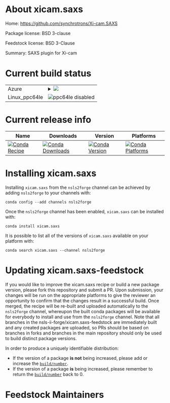 About xicam.saxs
================

Home: https://github.com/synchrotrons/Xi-cam.SAXS

Package license: BSD 3-clause

Feedstock license: BSD 3-Clause

Summary: SAXS plugin for Xi-cam



Current build status
====================


<table>
    
  <tr>
    <td>Azure</td>
    <td>
      <details>
        <summary>
          <a href="https://dev.azure.com/nsls2forge/nsls2forge/_build/latest?definitionId=156&branchName=master">
            <img src="https://dev.azure.com/nsls2forge/nsls2forge/_apis/build/status/xicam.saxs-feedstock?branchName=master">
          </a>
        </summary>
        <table>
          <thead><tr><th>Variant</th><th>Status</th></tr></thead>
          <tbody><tr>
              <td>linux_python3.6</td>
              <td>
                <a href="https://dev.azure.com/nsls2forge/nsls2forge/_build/latest?definitionId=156&branchName=master">
                  <img src="https://dev.azure.com/nsls2forge/nsls2forge/_apis/build/status/xicam.saxs-feedstock?branchName=master&jobName=linux&configuration=linux_python3.6" alt="variant">
                </a>
              </td>
            </tr><tr>
              <td>linux_python3.7</td>
              <td>
                <a href="https://dev.azure.com/nsls2forge/nsls2forge/_build/latest?definitionId=156&branchName=master">
                  <img src="https://dev.azure.com/nsls2forge/nsls2forge/_apis/build/status/xicam.saxs-feedstock?branchName=master&jobName=linux&configuration=linux_python3.7" alt="variant">
                </a>
              </td>
            </tr><tr>
              <td>osx_python3.6</td>
              <td>
                <a href="https://dev.azure.com/nsls2forge/nsls2forge/_build/latest?definitionId=156&branchName=master">
                  <img src="https://dev.azure.com/nsls2forge/nsls2forge/_apis/build/status/xicam.saxs-feedstock?branchName=master&jobName=osx&configuration=osx_python3.6" alt="variant">
                </a>
              </td>
            </tr><tr>
              <td>osx_python3.7</td>
              <td>
                <a href="https://dev.azure.com/nsls2forge/nsls2forge/_build/latest?definitionId=156&branchName=master">
                  <img src="https://dev.azure.com/nsls2forge/nsls2forge/_apis/build/status/xicam.saxs-feedstock?branchName=master&jobName=osx&configuration=osx_python3.7" alt="variant">
                </a>
              </td>
            </tr><tr>
              <td>win_python3.6</td>
              <td>
                <a href="https://dev.azure.com/nsls2forge/nsls2forge/_build/latest?definitionId=156&branchName=master">
                  <img src="https://dev.azure.com/nsls2forge/nsls2forge/_apis/build/status/xicam.saxs-feedstock?branchName=master&jobName=win&configuration=win_python3.6" alt="variant">
                </a>
              </td>
            </tr><tr>
              <td>win_python3.7</td>
              <td>
                <a href="https://dev.azure.com/nsls2forge/nsls2forge/_build/latest?definitionId=156&branchName=master">
                  <img src="https://dev.azure.com/nsls2forge/nsls2forge/_apis/build/status/xicam.saxs-feedstock?branchName=master&jobName=win&configuration=win_python3.7" alt="variant">
                </a>
              </td>
            </tr>
          </tbody>
        </table>
      </details>
    </td>
  </tr>
  <tr>
    <td>Linux_ppc64le</td>
    <td>
      <img src="https://img.shields.io/badge/ppc64le-disabled-lightgrey.svg" alt="ppc64le disabled">
    </td>
  </tr>
</table>

Current release info
====================

| Name | Downloads | Version | Platforms |
| --- | --- | --- | --- |
| [![Conda Recipe](https://img.shields.io/badge/recipe-xicam.saxs-green.svg)](https://anaconda.org/nsls2forge/xicam.saxs) | [![Conda Downloads](https://img.shields.io/conda/dn/nsls2forge/xicam.saxs.svg)](https://anaconda.org/nsls2forge/xicam.saxs) | [![Conda Version](https://img.shields.io/conda/vn/nsls2forge/xicam.saxs.svg)](https://anaconda.org/nsls2forge/xicam.saxs) | [![Conda Platforms](https://img.shields.io/conda/pn/nsls2forge/xicam.saxs.svg)](https://anaconda.org/nsls2forge/xicam.saxs) |

Installing xicam.saxs
=====================

Installing `xicam.saxs` from the `nsls2forge` channel can be achieved by adding `nsls2forge` to your channels with:

```
conda config --add channels nsls2forge
```

Once the `nsls2forge` channel has been enabled, `xicam.saxs` can be installed with:

```
conda install xicam.saxs
```

It is possible to list all of the versions of `xicam.saxs` available on your platform with:

```
conda search xicam.saxs --channel nsls2forge
```




Updating xicam.saxs-feedstock
=============================

If you would like to improve the xicam.saxs recipe or build a new
package version, please fork this repository and submit a PR. Upon submission,
your changes will be run on the appropriate platforms to give the reviewer an
opportunity to confirm that the changes result in a successful build. Once
merged, the recipe will be re-built and uploaded automatically to the
`nsls2forge` channel, whereupon the built conda packages will be available for
everybody to install and use from the `nsls2forge` channel.
Note that all branches in the nsls-ii-forge/xicam.saxs-feedstock are
immediately built and any created packages are uploaded, so PRs should be based
on branches in forks and branches in the main repository should only be used to
build distinct package versions.

In order to produce a uniquely identifiable distribution:
 * If the version of a package **is not** being increased, please add or increase
   the [``build/number``](https://conda.io/docs/user-guide/tasks/build-packages/define-metadata.html#build-number-and-string).
 * If the version of a package **is** being increased, please remember to return
   the [``build/number``](https://conda.io/docs/user-guide/tasks/build-packages/define-metadata.html#build-number-and-string)
   back to 0.

Feedstock Maintainers
=====================


